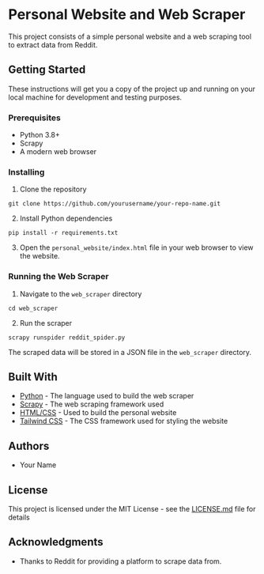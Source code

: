 # Personal Website and Web Scraper

This project consists of a simple personal website and a web scraping tool to extract data from Reddit.

## Getting Started

These instructions will get you a copy of the project up and running on your local machine for development and testing purposes.

### Prerequisites

- Python 3.8+
- Scrapy
- A modern web browser

### Installing

1. Clone the repository
```
git clone https://github.com/yourusername/your-repo-name.git
```

2. Install Python dependencies
```
pip install -r requirements.txt
```

3. Open the `personal_website/index.html` file in your web browser to view the website.

### Running the Web Scraper

1. Navigate to the `web_scraper` directory
```
cd web_scraper
```

2. Run the scraper
```
scrapy runspider reddit_spider.py
```

The scraped data will be stored in a JSON file in the `web_scraper` directory.

## Built With

- [Python](https://www.python.org/) - The language used to build the web scraper
- [Scrapy](https://scrapy.org/) - The web scraping framework used
- [HTML/CSS](https://developer.mozilla.org/en-US/docs/Web/Guide/HTML/HTML5) - Used to build the personal website
- [Tailwind CSS](https://tailwindcss.com/) - The CSS framework used for styling the website

## Authors

- Your Name

## License

This project is licensed under the MIT License - see the [LICENSE.md](LICENSE.md) file for details

## Acknowledgments

- Thanks to Reddit for providing a platform to scrape data from.